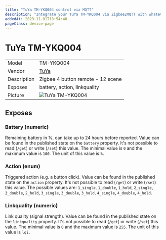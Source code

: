 ```yaml
---
title: "TuYa TM-YKQ004 control via MQTT"
description: "Integrate your TuYa TM-YKQ004 via Zigbee2MQTT with whatever smart home infrastructure you are using without the vendor's bridge or gateway."
addedAt: 2023-11-01T18:54:40
pageClass: device-page
---
```


<!-- !!!! -->
<!-- ATTENTION: This file is auto-generated through docgen! -->
<!-- You can only edit the "Notes"-Section between the two comment lines "Notes BEGIN" and "Notes END". -->
<!-- Do not use h1 or h2 heading within "## Notes"-Section. -->
<!-- !!!! -->

# TuYa TM-YKQ004

|     |     |
|-----|-----|
| Model | TM-YKQ004  |
| Vendor  | [TuYa](/supported-devices/#v=TuYa)  |
| Description | Zigbee 4 button remote - 12 scene |
| Exposes | battery, action, linkquality |
| Picture | ![TuYa TM-YKQ004](https://www.zigbee2mqtt.io/images/devices/TM-YKQ004.jpg) |


<!-- Notes BEGIN: You can edit here. Add "## Notes" headline if not already present. -->


<!-- Notes END: Do not edit below this line -->




## Exposes

### Battery (numeric)
Remaining battery in %, can take up to 24 hours before reported.
Value can be found in the published state on the `battery` property.
It's not possible to read (`/get`) or write (`/set`) this value.
The minimal value is `0` and the maximum value is `100`.
The unit of this value is `%`.

### Action (enum)
Triggered action (e.g. a button click).
Value can be found in the published state on the `action` property.
It's not possible to read (`/get`) or write (`/set`) this value.
The possible values are: `1_single`, `1_double`, `1_hold`, `2_single`, `2_double`, `2_hold`, `3_single`, `3_double`, `3_hold`, `4_single`, `4_double`, `4_hold`.

### Linkquality (numeric)
Link quality (signal strength).
Value can be found in the published state on the `linkquality` property.
It's not possible to read (`/get`) or write (`/set`) this value.
The minimal value is `0` and the maximum value is `255`.
The unit of this value is `lqi`.

